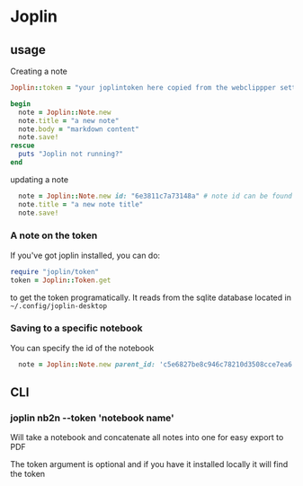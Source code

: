 # Joplin


## usage

Creating a note
```ruby
Joplin::token = "your joplintoken here copied from the webclippper settings"

begin
  note = Joplin::Note.new
  note.title = "a new note"
  note.body = "markdown content"
  note.save!
rescue
  puts "Joplin not running?"
end
```

updating a note
```ruby
  note = Joplin::Note.new id: "6e3811c7a73148a" # note id can be found in the information of any note
  note.title = "a new note title"
  note.save!
```

### A note on the token

If you've got joplin installed, you can do:

``` ruby
require "joplin/token"
token = Joplin::Token.get
```

to get the token programatically. It reads from the sqlite database located in `~/.config/joplin-desktop`

### Saving to a specific notebook

You can specify the id of the notebook

```ruby
  note = Joplin::Note.new parent_id: 'c5e6827be8c946c78210d3508cce7ea6'
```

## CLI

### joplin nb2n --token <yourtoken> 'notebook name'

Will take a notebook and concatenate all notes into one for easy export to PDF

The token argument is optional and if you have it installed locally it will find the token
